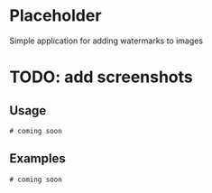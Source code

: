 # Placeholder

Simple application for adding watermarks to images

# TODO: add screenshots

## Usage
```console
# coming soon
```

## Examples
```console
# coming soon
```
